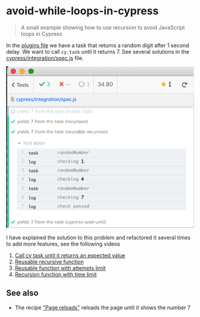 # avoid-while-loops-in-cypress
> A small example showing how to use recursion to avoid JavaScript loops in Cypress

In the [plugins file](./cypress/plugins/index.js) we have a task that returns a random digit after 1 second delay. We want to call `cy.task` until it returns 7. See several solutions in the [cypress/integration/spec.js](./cypress/integration/spec.js) file.

![Repeating cy.task command until we get number 7](./images/number7.png)

I have explained the solution to this problem and refactored it several times to add more features, see the following videos

1. [Call cy task until it returns an expected value](https://youtu.be/r8_hFwYAo5c)
2. [Reusable recursive function](https://www.youtube.com/watch?v=Q_7-gRQLLMA)
3. [Reusable function with attempts limit](https://www.youtube.com/watch?v=I1oNKD6NNjg)
4. [Recursion function with time limit](https://www.youtube.com/watch?v=Cn8Ubhd49Gw)

## See also

- The recipe ["Page reloads"](https://github.com/cypress-io/cypress-example-recipes#testing-the-dom) reloads the page until it shows the number 7
